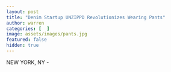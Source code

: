 ```yaml
---
layout: post
title: "Denim Startup UNZIPPD Revolutionizes Wearing Pants"
author: warren
categories: [  ]
image: assets/images/pants.jpg
featured: false
hidden: true
---
```


NEW YORK, NY - 
